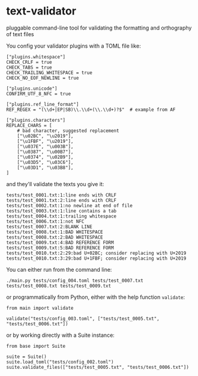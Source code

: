 # text-validator

pluggable command-line tool for validating the formatting and orthography of text files


You config your validator plugins with a TOML file like:

```
["plugins.whitespace"]
CHECK_CRLF = true
CHECK_TABS = true
CHECK_TRAILING_WHITESPACE = true
CHECK_NO_EOF_NEWLINE = true

["plugins.unicode"]
CONFIRM_UTF_8_NFC = true

["plugins.ref_line_format"]
REF_REGEX = "(\\d+|EP|SB)\\.\\d+(\\.\\d+)?$"  # example from AF

["plugins.characters"]
REPLACE_CHARS = [
    # bad character, suggested replacement
    ["\u02BC", "\u2019"],
    ["\u1FBF", "\u2019"],
    ["\u037E", "\u003B"],
    ["\u0387", "\u00B7"],
    ["\u0374", "\u02B9"],
    ["\u03D5", "\u03C6"],
    ["\u03D1", "\u03B8"],
]
```

and they'll validate the texts you give it:

```
tests/test_0001.txt:1:line ends with CRLF
tests/test_0001.txt:2:line ends with CRLF
tests/test_0002.txt:1:no newline at end of file
tests/test_0003.txt:1:line contains a tab
tests/test_0004.txt:1:trailing whitespace
tests/test_0006.txt:1:not NFC
tests/test_0007.txt:2:BLANK LINE
tests/test_0008.txt:1:BAD WHITESPACE
tests/test_0008.txt:2:BAD WHITESPACE
tests/test_0009.txt:4:BAD REFERENCE FORM
tests/test_0009.txt:5:BAD REFERENCE FORM
tests/test_0010.txt:2:29:bad U+02BC; consider replacing with U+2019
tests/test_0010.txt:3:29:bad U+1FBF; consider replacing with U+2019
```

You can either run from the command line:

```
./main.py tests/config_004.toml tests/test_0007.txt tests/test_0008.txt tests/test_0009.txt
```

or programmatically from Python, either with the help function `validate`:

```
from main import validate

validate("tests/config_003.toml", ["tests/test_0005.txt", "tests/test_0006.txt"])
```

or by working directly with a Suite instance:

```
from base import Suite

suite = Suite()
suite.load_toml("tests/config_002.toml")
suite.validate_files(["tests/test_0005.txt", "tests/test_0006.txt"])
```
